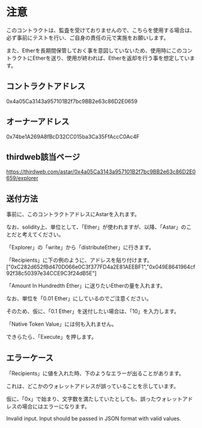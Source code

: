 # 注意
このコントラクトは、監査を受けておりませんので、こちらを使用する場合は、必ず事前にテストを行い、ご自身の責任の元で実施をお願いします。

また、Etherを長期間保管しておく事を意図していないため、使用時にこのコントラクトにEtherを送り、使用が終われば、Etherを返却を行う事を想定しています。


## コントラクトアドレス

0x4a05Ca3143a957101B2f7bc9BB2e63c86D2E0659

## オーナーアドレス

0x74be1A269A8fBcD32CC015ba3Ca35FfAccC0Ac4F

## thirdweb該当ページ

https://thirdweb.com/astar/0x4a05Ca3143a957101B2f7bc9BB2e63c86D2E0659/explorer


## 送付方法

事前に、このコントラクトアドレスにAstarを入れます。

なお、solidity上、単位として、「Ether」が使われますが、以降、「Astar」のことだと考えてください。

「Explorer」の「write」から「distributeEther」に行きます。

「Recipients」に下の例のように、アドレスを貼り付けます。
["0xC282d652fBd470D066e0C3f377FD4a2E81AEEBF1","0x049E8641964cf92f38c50397e34CCE9C3f24dB5E"]

「Amount In Hundredth Ether」に送りたいEtherの量を入れます。

なお、単位を「0.01 Ether」にしているのでご注意ください。

そのため、仮に、「0.1 Ether」を送付したい場合は、「10」を入力します。

「Native Token Value」には何も入れません。

できらたら、「Execute」を押します。


## エラーケース

「Recipients」に値を入れた時、下のようなエラーが出ることがあります。

これは、どこかのウォレットアドレスが誤っていることを示しています。

仮に、「0x」で始まり、文字数を満たしていたとしても、誤ったウォレットアドレスの場合にはエラーになります。

Invalid input. Input should be passed in JSON format with valid values.



